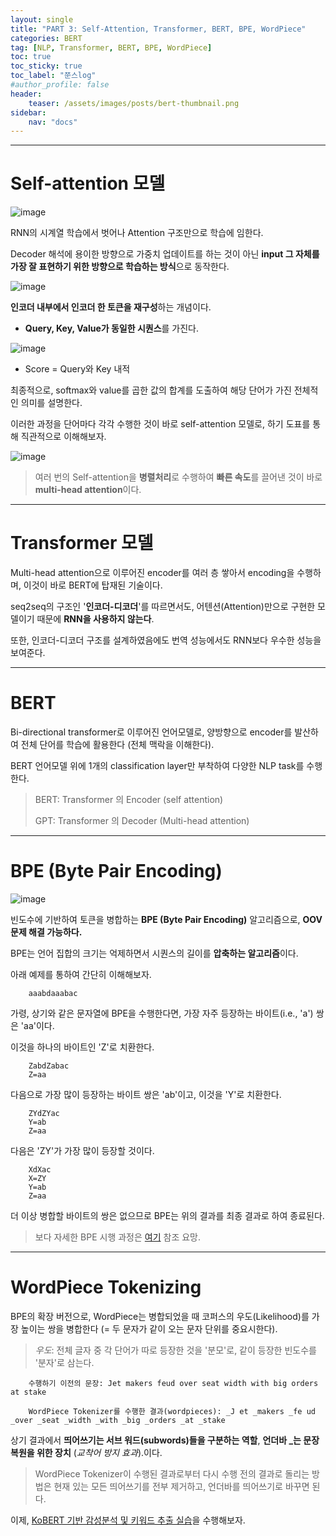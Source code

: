 ```yaml
---
layout: single
title: "PART 3: Self-Attention, Transformer, BERT, BPE, WordPiece"
categories: BERT
tag: [NLP, Transformer, BERT, BPE, WordPiece]
toc: true
toc_sticky: true
toc_label: "쭌스log"
#author_profile: false
header:
    teaser: /assets/images/posts/bert-thumbnail.png
sidebar:
    nav: "docs"
---
```


****
# Self-attention 모델
![image](https://user-images.githubusercontent.com/39285147/185520452-e27a130d-510f-4d3a-a12d-adea5378a164.png)

RNN의 시계열 학습에서 벗어나 Attention 구조만으로 학습에 임한다.

Decoder 해석에 용이한 방향으로 가중치 업데이트를 하는 것이 아닌 **input 그 자체를 가장 잘 표현하기 위한 방향으로 학습하는 방식**으로 동작한다.

![image](https://user-images.githubusercontent.com/39285147/183540623-c662b029-b65d-493c-8501-6edbcf8139c8.png)

**인코더 내부에서 인코더 한 토큰을 재구성**하는 개념이다.
- **Query, Key, Value가 동일한 시퀀스**를 가진다.

![image](https://user-images.githubusercontent.com/39285147/183540697-a5e884be-56b5-4c34-9b87-95f8f4eacf7f.png)

- Score = Query와 Key 내적

최종적으로, softmax와 value를 곱한 값의 합계를 도출하여 해당 단어가 가진 전체적인 의미를 설명한다.

이러한 과정을 단어마다 각각 수행한 것이 바로 self-attention 모델로, 하기 도표를 통해 직관적으로 이해해보자.

![image](https://user-images.githubusercontent.com/39285147/183540713-da495ca0-9f6e-4584-a701-b6c402576c87.png)

> 여러 번의 Self-attention을 **병렬처리**로 수행하여 **빠른 속도**를 끌어낸 것이 바로 **multi-head attention**이다.


****
# Transformer 모델
Multi-head attention으로 이루어진 encoder를 여러 층 쌓아서 encoding을 수행하며, 이것이 바로 BERT에 탑재된 기술이다.

seq2seq의 구조인 '**인코더-디코더**'를 따르면서도, 어텐션(Attention)만으로 구현한 모델이기 때문에 **RNN을 사용하지 않는다**.

또한, 인코더-디코더 구조를 설계하였음에도 번역 성능에서도 RNN보다 우수한 성능을 보여준다.

****
# BERT
Bi-directional transformer로 이루어진 언어모델로, 양방향으로 encoder를 발산하여 전체 단어를 학습에 활용한다 (전체 맥락을 이해한다).

BERT 언어모델 위에 1개의 classification layer만 부착하여 다양한 NLP task를 수행한다.

> BERT: Transformer 의 Encoder (self attention)
>
> GPT: Transformer 의 Decoder (Multi-head attention)

****
# BPE (Byte Pair Encoding)
![image](https://user-images.githubusercontent.com/39285147/183617390-94429c10-1868-4967-a534-f56199dfeba3.png)

빈도수에 기반하여 토큰을 병합하는 **BPE (Byte Pair Encoding)** 알고리즘으로, **OOV 문제 해결 가능하다.**

BPE는 언어 집합의 크기는 억제하면서 시퀀스의 길이를 **압축하는 알고리즘**이다.

아래 예제를 통하여 간단히 이해해보자.

        aaabdaaabac

가령, 상기와 같은 문자열에 BPE을 수행한다면, 가장 자주 등장하는 바이트(i.e., 'a') 쌍은 'aa'이다.

이것을 하나의 바이트인 'Z'로 치환한다.

        ZabdZabac
        Z=aa

다음으로 가장 많이 등장하는 바이트 쌍은 'ab'이고, 이것을 'Y'로 치환한다.

        ZYdZYac
        Y=ab
        Z=aa

다음은 'ZY'가 가장 많이 등장할 것이다.

        XdXac
        X=ZY
        Y=ab
        Z=aa

더 이상 병합할 바이트의 쌍은 없으므로 BPE는 위의 결과를 최종 결과로 하여 종료된다.

> 보다 자세한 BPE 시행 과정은 [여기](https://wikidocs.net/22592) 참조 요망.

****
# WordPiece Tokenizing
BPE의 확장 버전으로, WordPiece는 병합되었을 때 코퍼스의 우도(Likelihood)를 가장 높이는 쌍을 병합한다 (= 두 문자가 같이 오는 문자 단위를 중요시한다).

> *우도*: 전체 글자 중 각 단어가 따로 등장한 것을 '분모'로, 같이 등장한 빈도수를 '분자'로 삼는다.

        수행하기 이전의 문장: Jet makers feud over seat width with big orders at stake

        WordPiece Tokenizer를 수행한 결과(wordpieces): _J et _makers _fe ud _over _seat _width _with _big _orders _at _stake

상기 결과에서 **띄어쓰기는 서브 워드(subwords)들을 구분하는 역할**, **언더바 _는 문장 복원을 위한 장치** (*교착어 방지 효과*).이다.

> WordPiece Tokenizer이 수행된 결과로부터 다시 수행 전의 결과로 돌리는 방법은 현재 있는 모든 띄어쓰기를 전부 제거하고, 언더바를 띄어쓰기로 바꾸면 된다.

이제, [KoBERT 기반 감성분석 및 키워드 추출 실습]()을 수행해보자.